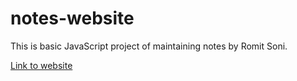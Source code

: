 # notes-website
This is basic JavaScript project of maintaining notes by Romit Soni.

[Link to website](https://romit-2003-github.github.io/notes-website/)


